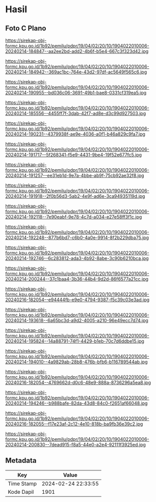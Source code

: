 # Hasil

## Foto C Plano

https://sirekap-obj-formc.kpu.go.id/1b92/pemilu/pdpr/19/04/02/20/10/1904022010006-20240214-184847--aa2ee2bd-add2-4b6f-b5e4-667c3f323d42.jpg

https://sirekap-obj-formc.kpu.go.id/1b92/pemilu/pdpr/19/04/02/20/10/1904022010006-20240214-184942--369ac1bc-764e-43d2-97df-ac5649f565c6.jpg

https://sirekap-obj-formc.kpu.go.id/1b92/pemilu/pdpr/19/04/02/20/10/1904022010006-20240214-190955--bd036c06-3691-49b1-bae8-0331cf319ea5.jpg

https://sirekap-obj-formc.kpu.go.id/1b92/pemilu/pdpr/19/04/02/20/10/1904022010006-20240214-185556--4455ff7f-3dab-42f7-ad8e-d3c99d927503.jpg

https://sirekap-obj-formc.kpu.go.id/1b92/pemilu/pdpr/19/04/02/20/10/1904022010006-20240214-190231--4379938f-ae9e-4036-a0f1-b46a829c9fa7.jpg

https://sirekap-obj-formc.kpu.go.id/1b92/pemilu/pdpr/19/04/02/20/10/1904022010006-20240214-191717--5f268341-f5e9-4431-9be4-19f52e677fc5.jpg

https://sirekap-obj-formc.kpu.go.id/1b92/pemilu/pdpr/19/04/02/20/10/1904022010006-20240214-191257--ee31eb1d-9e7a-4bbe-ab9f-75cb92ae32f8.jpg

https://sirekap-obj-formc.kpu.go.id/1b92/pemilu/pdpr/19/04/02/20/10/1904022010006-20240214-191918--2f0b56d3-5ab2-4e9f-ad6e-3ca94935119d.jpg

https://sirekap-obj-formc.kpu.go.id/1b92/pemilu/pdpr/19/04/02/20/10/1904022010006-20240214-192118--7e90eabf-9e78-4c7d-a034-e27e58ff3f1c.jpg

https://sirekap-obj-formc.kpu.go.id/1b92/pemilu/pdpr/19/04/02/20/10/1904022010006-20240214-192248--877b6bd7-c6b0-4a0e-9914-8f2b229dba75.jpg

https://sirekap-obj-formc.kpu.go.id/1b92/pemilu/pdpr/19/04/02/20/10/1904022010006-20240214-192746--6c283812-ada3-4b92-8abe-3c90b6210bca.jpg

https://sirekap-obj-formc.kpu.go.id/1b92/pemilu/pdpr/19/04/02/20/10/1904022010006-20240214-200244--37c1baa4-3b36-44b4-9d2d-86f6577a21cc.jpg

https://sirekap-obj-formc.kpu.go.id/1b92/pemilu/pdpr/19/04/02/20/10/1904022010006-20240216-182054--e94444fb-e9e0-4794-9387-f5c39c03e3ad.jpg

https://sirekap-obj-formc.kpu.go.id/1b92/pemilu/pdpr/19/04/02/20/10/1904022010006-20240214-193618--6a65bc3d-a9d2-4005-a210-96e49ecc7d74.jpg

https://sirekap-obj-formc.kpu.go.id/1b92/pemilu/pdpr/19/04/02/20/10/1904022010006-20240214-195824--14a88791-74f1-4429-b1eb-70c7d6ddbe15.jpg

https://sirekap-obj-formc.kpu.go.id/1b92/pemilu/pdpr/19/04/02/20/10/1904022010006-20240214-194010--4a9829ab-28b8-476b-bfb6-b116789544ab.jpg

https://sirekap-obj-formc.kpu.go.id/1b92/pemilu/pdpr/19/04/02/20/10/1904022010006-20240216-182054--4769662d-d0c6-48e9-888a-8736296a5ea8.jpg

https://sirekap-obj-formc.kpu.go.id/1b92/pemilu/pdpr/19/04/02/20/10/1904022010006-20240214-194246--b988bafe-82da-43d8-84c0-f2651af66048.jpg

https://sirekap-obj-formc.kpu.go.id/1b92/pemilu/pdpr/19/04/02/20/10/1904022010006-20240216-182055--f17e23af-2c12-4e10-818b-ba9fb36e39c2.jpg

https://sirekap-obj-formc.kpu.go.id/1b92/pemilu/pdpr/19/04/02/20/10/1904022010006-20240214-200830--7dead915-f8a5-44e0-a2e4-92111f3925ed.jpg


## Metadata

| Key        | Value               |
| ---------- | ------------------- |
| Time Stamp | 2024-02-24 22:33:55 |
| Kode Dapil | 1901                |



